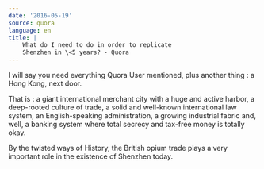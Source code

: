 ```yaml
---
date: '2016-05-19'
source: quora
language: en
title: |
    What do I need to do in order to replicate
    Shenzhen in \<5 years? - Quora
---
```


I will say you need everything Quora User mentioned, plus another thing
: a Hong Kong, next door.

That is : a giant international merchant city with a huge and active
harbor, a deep-rooted culture of trade, a solid and well-known
international law system, an English-speaking administration, a growing
industrial fabric and, well, a banking system where total secrecy and
tax-free money is totally okay.

By the twisted ways of History, the British opium trade plays a very
important role in the existence of Shenzhen today.
